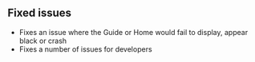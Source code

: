 ## Fixed issues
- Fixes an issue where the Guide or Home would fail to display, appear black or crash
- Fixes a number of issues for developers